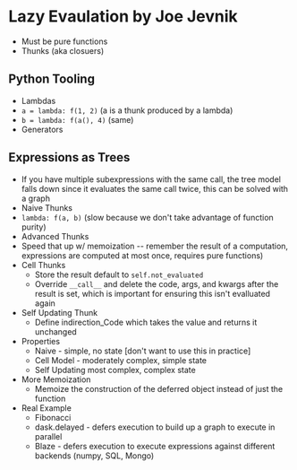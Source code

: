 # Lazy Evaulation by Joe Jevnik
 * Must be pure functions
 * Thunks (aka closuers)
## Python Tooling
 * Lambdas
 * `a = lambda: f(1, 2)` (a is a thunk produced by a lambda)
 * `b = lambda: f(a(), 4)` (same)
 * Generators
## Expressions as Trees
 * If you have multiple subexpressions with the same call, the tree model falls down since it evaluates the same call twice, this can be solved with a graph
 * Naive Thunks
 * `lambda: f(a, b)` (slow because we don't take advantage of function purity)
 * Advanced Thunks
 * Speed that up w/ memoization -- remember the result of a computation, expressions are computed at most once, requires pure functions)
 * Cell Thunks
   * Store the result default to `self.not_evaluated`
   * Override `__call__` and delete the code, args, and kwargs after the result is set, which is important for ensuring this isn't evalluated again
 * Self Updating Thunk
   * Define indirection_Code which takes the value and returns it unchanged
 * Properties
   * Naive - simple, no state [don't want to use this in practice]
   * Cell Model - moderately complex, simple state
   * Self Updating most complex, complex state
 * More Memoization
   * Memoize the construction of the deferred object instead of just the function
 * Real Example
   * Fibonacci
   * dask.delayed - defers execution to build up a graph to execute in parallel
   * Blaze - defers execution to execute expressions against different backends (numpy, SQL, Mongo)
